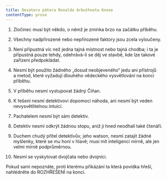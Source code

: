 ```yaml
---
title: Desatero pátera Ronalda Arbuthnota Knoxe
contentType: prose
---
```


1) Zločinec musí být někdo, o němž je zmínka brzo na začátku příběhu.

2) Všechny nadpřirozené nebo nepřirozené faktory jsou zcela vyloučeny.

3) Není přípustná víc než jedna tajná místnost nebo tajná chodba; i ta je přípustná pouze tehdy, odehrává-li se děj ve stavbě, kde lze takové zařízení předpokládat.

4) Nesmí být použito žádného „dosud neobjeveného“ jedu ani přístrojů a metod, které vyžadují dlouhého vědeckého vysvětlování na konci příběhu.

5) V příběhu nesmí vystupovat žádný Číňan.

6) K řešení nesmí detektivovi dopomoci náhoda, ani nesmí být veden nevysvětlitelnou intuicí.

7) Pachatelem nesmí být sám detektiv.

8) Detektiv nesmí odkrýt žádnou stopu, aniž ji hned neodhalí také čtenáři.

9) Duchem chudý přítel detektivův, jeho watson, nesmí zatajit žádné myšlenky, které se mu honí v hlavě; musí mít inteligenci mírně, ale jen velmi mírně podprůměrnou.

10) Nesmí se vyskytovat dvojčata nebo dvojníci.

Pokud sami nepoznáte, proti kterému přikázání ta která povídka hřeší, nahlédněte do ROZHŘEŠENÍ na konci.
